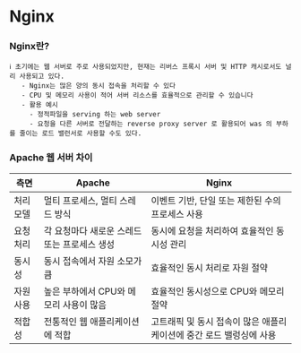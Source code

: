 # Nginx

### Nginx란?
```properties
ℹ️ 초기에는 웹 서버로 주로 사용되었지만, 현재는 리버스 프록시 서버 및 HTTP 캐시로서도 널리 사용되고 있다.
   - Nginx는 많은 양의 동시 접속을 처리할 수 있다
   - CPU 및 메모리 사용이 적어 서버 리소스를 효율적으로 관리할 수 있습니다
   - 활용 예시
     - 정적파일을 serving 하는 web server
     - 요청을 다른 서버로 전달하는 reverse proxy server 로 활용되어 was 의 부하를 줄이는 로드 밸런서로 사용할 수도 있다.    
```

### Apache 웹 서버 차이

측면              | Apache                                  | Nginx
------------------|-----------------------------------------|-----------------------------------------
처리 모델         | 멀티 프로세스, 멀티 스레드 방식         | 이벤트 기반, 단일 또는 제한된 수의 프로세스 사용
요청 처리         | 각 요청마다 새로운 스레드 또는 프로세스 생성 | 동시에 요청을 처리하여 효율적인 동시성 관리
동시성             | 동시 접속에서 자원 소모가 큼         | 효율적인 동시 처리로 자원 절약
자원 사용         | 높은 부하에서 CPU와 메모리 사용이 많음  | 효율적인 동시성으로 CPU와 메모리 절약
적합성             | 전통적인 웹 애플리케이션에 적합         | 고트래픽 및 동시 접속이 많은 애플리케이션에 중간 로드 밸렁싱에 사용

